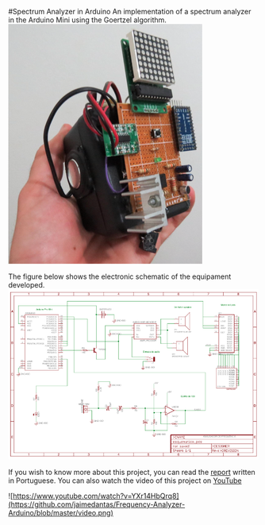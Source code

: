 #Spectrum Analyzer in Arduino
An implementation of a spectrum analyzer in the Arduino Mini using the Goertzel algorithm.
![](https://github.com/jaimedantas/Frequency-Analyzer-Arduino/blob/master/device.png)

The figure below shows the electronic schematic of the equipament developed.
![](https://github.com/jaimedantas/Frequency-Analyzer-Arduino/blob/master/eletronic.png)

If you wish to know more about this project, you can read the [report](https://github.com/jaimedantas/Frequency-Analyzer-Arduino/blob/master/Apresentacao.pdf) written in Portuguese. You can also watch the video of this project on [YouTube](https://www.youtube.com/watch?v=YXr14HbQrq8&t=1s)


![https://www.youtube.com/watch?v=YXr14HbQrq8](https://github.com/jaimedantas/Frequency-Analyzer-Arduino/blob/master/video.png)
